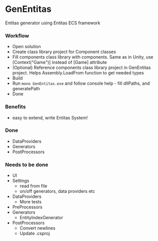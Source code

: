 # GenEntitas
Entitas generator using Entitas ECS framework

### Workflow
  - Open solution
  - Create class library project for Component classes
  - Fill components class library with components. Same as in Unity, use [Context("Game")] instead of [Game] attribute
  - (Optional) Reference components class library project in GenEntitas project. Helps Assembly.LoadFrom function to get needed types
  - Build
  - Run `mono GenEntitas.exe` and follow console help - fill dllPaths, and generatePath
  - Done
 
### Benefits
  - easy to extend, write Entitas System!

### Done
  - DataProviders
  - Generators
  - PostProcessors

### Needs to be done
  - UI
  - Settings
    - read from file
    - on/off generators, data providers etc
  - DataProviders
    - More tests
  - PreProcessors
  - Generators
    - EntityIndexGenerator
  - PostProcessors
    - Convert newlines
    - Update .csproj
